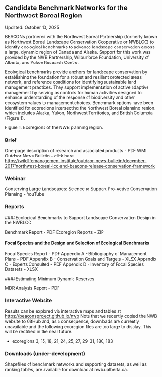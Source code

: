 ## Candidate Benchmark Networks for the Northwest Boreal Region
Updated: October 10, 2025

BEACONs partnered with the Northwest Boreal Partnership (formerly known as Northwest Boreal Landscape Conservation Cooperative or NWBLCC) to identify ecological benchmarks to advance landscape conservation across a large, dynamic region of Canada and Alaska. Support for this work was provided by the NWB Partnership, Wilburforce Foundation, University of Alberta, and Yukon Research Centre.

Ecological benchmarks provide anchors for landscape conservation by establishing the foundation for a robust and resilient protected areas network, and reference conditions for identifying sustainable land management practices. They support implementation of active adaptive management by serving as controls for human activities designed to enhance understanding of the response of biodiversity and other ecosystem values to management choices. Benchmark options have been identified for ecoregions intersecting the Northwest Boreal planning region, which includes Alaska, Yukon, Northwest Territories, and British Columbia (Figure 1).



Figure 1. Ecoregions of the NWB planning region.

### Brief
One-page description of research and associated products - PDF
WMI Outdoor News Bulletin - click here https://wildlifemanagement.institute/outdoor-news-bulletin/december-2017/northwest-boreal-lcc-and-beacons-release-conservation-framework

### Webinar
Conserving Large Landscapes: Science to Support Pro-Active Conservation Planning - YouTube

### Reports
####Ecological Benchmarks to Support Landscape Conservation Design in the NWBLCC

Benchmark Report - PDF
Ecoregion Reports - ZIP

#### Focal Species and the Design and Selection of Ecological Benchmarks

Focal Species Report - PDF
Appendix A - Bibliography of Management Plans - PDF
Appendix B - Conservation Goals and Targets - XLSX
Appendix C - Experts Consulted - PDF
Appendix D - Inventory of Focal Species Datasets - XLSX

####Estimating Minimum Dynamic Reserves

MDR Analysis Report - PDF

### Interactive Website
Results can be explored via interactive maps and tables at  https://beaconsproject.github.io/nwb
Note that we recently copied the NWB website to GitHub and, as a consequence, downloads are currently unavailable and the following ecoregion files are too large to display. This will be rectified in the near future.
- ecoregions 3, 15, 18, 21, 24, 25, 27, 29, 31, 180, 183
 
### Downloads (under-development)
Shapefiles of benchmark networks and supporting datasets, as well as ranking tables, are available for download at nwb.ualberta.ca.





